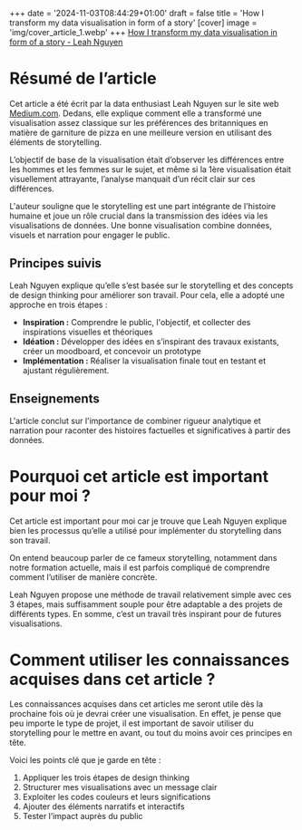 +++
date = '2024-11-03T08:44:29+01:00'
draft = false
title = 'How I transform my data visualisation in form of a story'
[cover]
    image = 'img/cover_article_1.webp'
+++
[How I transform my data visualisation in form of a story - Leah Nguyen](https://medium.com/@ndleah/how-i-transform-my-data-visualisation-in-form-of-a-story-316436a22f8)
# Résumé de l’article

Cet article a été écrit par la data enthusiast Leah Nguyen sur le site web [Medium.com](http://Medium.com). Dedans, elle explique comment elle a transformé une visualisation assez classique sur les préférences des britanniques en matière de garniture de pizza en une meilleure version en utilisant des éléments de storytelling.

L’objectif de base de la visualisation était d’observer les différences entre les hommes et les femmes sur le sujet, et même si la 1ère visualisation était visuellement attrayante, l’analyse manquait d’un récit clair sur ces différences.

L'auteur souligne que le storytelling est une part intégrante de l'histoire humaine et joue un rôle crucial dans la transmission des idées via les visualisations de données. Une bonne visualisation combine données, visuels et narration pour engager le public.

## Principes suivis

Leah Nguyen explique qu’elle s’est basée sur le storytelling et des concepts de design thinking pour améliorer son travail. Pour cela, elle a adopté une approche en trois étapes :

- **Inspiration :** Comprendre le public, l'objectif, et collecter des inspirations visuelles et théoriques
- **Idéation :** Développer des idées en s’inspirant des travaux existants, créer un moodboard, et concevoir un prototype
- **Implémentation :** Réaliser la visualisation finale tout en testant et ajustant régulièrement.

## Enseignements

L'article conclut sur l'importance de combiner rigueur analytique et narration pour raconter des histoires factuelles et significatives à partir des données.

# Pourquoi cet article est important pour moi ?

Cet article est important pour moi car je trouve que Leah Nguyen explique bien les processus qu’elle a utilisé pour implémenter du storytelling dans son travail.

On entend beaucoup parler de ce fameux storytelling, notamment dans notre formation actuelle, mais il est parfois compliqué de comprendre comment l’utiliser de manière concrète.

Leah Nguyen propose une méthode de travail relativement simple avec ces 3 étapes, mais suffisamment souple pour être adaptable a des projets de différents types. En somme, c’est un travail très inspirant pour de futures visualisations.

# Comment utiliser les connaissances acquises dans cet article ?

Les connaissances acquises dans cet articles me seront utile dès la prochaine fois où je devrai créer une visualisation. En effet, je pense que peu importe le type de projet, il est important de savoir utiliser du storytelling pour le mettre en avant, ou tout du moins avoir ces principes en tête.

Voici les points clé que je garde en tête :

1. Appliquer les trois étapes de design thinking
2.  Structurer mes visualisations avec un message clair
3. Exploiter les codes couleurs et leurs significations
4. Ajouter des éléments narratifs et interactifs
5. Tester l’impact auprès du public
